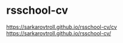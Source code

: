 # rsschool-cv
https://sarkarovtroll.github.io/rsschool-cv/cv
https://sarkarovtroll.github.io/rsschool-cv/